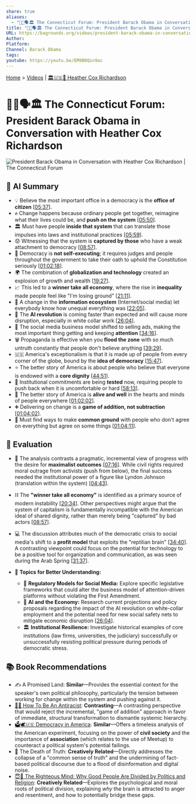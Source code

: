 ```yaml
---
share: true
aliases:
  - "👨🏿🗣️🏛️ The Connecticut Forum: President Barack Obama in Conversation with Heather Cox Richardson"
title: "👨🏿🗣️🏛️ The Connecticut Forum: President Barack Obama in Conversation with Heather Cox Richardson"
URL: https://bagrounds.org/videos/president-barack-obama-in-conversation-with-heather-cox-richardson-the-connecticut-forum
Author:
Platform:
Channel: Barack Obama
tags:
youtube: https://youtu.be/EM9B8Qin9ac
---
```

[Home](../index.md) > [Videos](./index.md) | [🏛️🇺🇸📖 Heather Cox Richardson](../people/heather-cox-richardson.md)  
# 👨🏿🗣️🏛️ The Connecticut Forum: President Barack Obama in Conversation with Heather Cox Richardson  
![President Barack Obama in Conversation with Heather Cox Richardson | The Connecticut Forum](https://youtu.be/EM9B8Qin9ac)  
  
## 🤖 AI Summary  
  
* 💡 Believe the most important office in a democracy is the **office of citizen** \[[05:37](http://www.youtube.com/watch?v=EM9B8Qin9ac&t=337)].  
* ✊ Change happens because ordinary people get together, reimagine what their lives could be, and **push on the system** \[[05:50](http://www.youtube.com/watch?v=EM9B8Qin9ac&t=350)].  
* 🏛️ Must have people **inside that system** that can translate those impulses into laws and institutional practices \[[05:59](http://www.youtube.com/watch?v=EM9B8Qin9ac&t=359)].  
* 😟 Witnessing that the system is **captured by those** who have a weak attachment to democracy \[[08:57](http://www.youtube.com/watch?v=EM9B8Qin9ac&t=537)].  
* 🚨 Democracy is **not self-executing**; it requires judges and people throughout the government to take their oath to uphold the Constitution seriously \[[01:02:18](http://www.youtube.com/watch?v=EM9B8Qin9ac&t=3738)].  
* 🌍 The combination of **globalization and technology** created an explosion of growth and wealth \[[19:27](http://www.youtube.com/watch?v=EM9B8Qin9ac&t=1167)].  
* 📈 This led to a **winner take all economy**, where the rise in **inequality** made people feel like "I'm losing ground" \[[21:11](http://www.youtube.com/watch?v=EM9B8Qin9ac&t=1271)].  
* 📱 A change in the **information ecosystem** (Internet/social media) let everybody know how unequal everything was \[[22:05](http://www.youtube.com/watch?v=EM9B8Qin9ac&t=1325)].  
* 🤖 The **AI revolution** is coming faster than expected and will cause more disruption, especially in white collar work \[[26:04](http://www.youtube.com/watch?v=EM9B8Qin9ac&t=1564)].  
* 💸 The social media business model shifted to selling ads, making the most important thing getting and keeping **attention** \[[34:16](http://www.youtube.com/watch?v=EM9B8Qin9ac&t=2056)].  
* 🗑️ Propaganda is effective when you **flood the zone** with so much untruth constantly that people don't believe anything \[[39:29](http://www.youtube.com/watch?v=EM9B8Qin9ac&t=2369)].  
* 🇺🇸 America's exceptionalism is that it is made up of people from every corner of the globe, bound by the **idea of democracy** \[[15:47](http://www.youtube.com/watch?v=EM9B8Qin9ac&t=947)].  
* ⭐ The better story of America is about people who believe that everyone is endowed with a **core dignity** \[[44:51](http://www.youtube.com/watch?v=EM9B8Qin9ac&t=2691)].  
* 💼 Institutional commitments are being **tested** now, requiring people to push back when it is uncomfortable or hard \[[58:13](http://www.youtube.com/watch?v=EM9B8Qin9ac&t=3493)].  
* 💖 The better story of America is **alive and well** in the hearts and minds of people everywhere \[[01:02:02](http://www.youtube.com/watch?v=EM9B8Qin9ac&t=3722)].  
* ➕ Delivering on change is a **game of addition, not subtraction** \[[01:04:02](http://www.youtube.com/watch?v=EM9B8Qin9ac&t=3842)].  
* 🤝 Must find ways to make **common ground** with people who don't agree on everything but agree on some things \[[01:04:11](http://www.youtube.com/watch?v=EM9B8Qin9ac&t=3851)].  
  
## 🤔 Evaluation  
  
* 🤯 The analysis contrasts a pragmatic, incremental view of progress with the desire for **maximalist outcomes** \[[07:16](http://www.youtube.com/watch?v=EM9B8Qin9ac&t=436)]. While civil rights required moral outrage from activists (push from below), the final success needed the institutional power of a figure like Lyndon Johnson (translation within the system) \[[04:43](http://www.youtube.com/watch?v=EM9B8Qin9ac&t=283)].  
* ⛓️ The **"winner take all economy"** is identified as a primary source of modern instability \[[20:34](http://www.youtube.com/watch?v=EM9B8Qin9ac&t=1234)]. Other perspectives might argue that the system of capitalism is fundamentally incompatible with the American ideal of shared dignity, rather than merely being "captured" by bad actors \[[08:57](http://www.youtube.com/watch?v=EM9B8Qin9ac&t=537)].  
* 💻 The discussion attributes much of the democratic crisis to social media's shift to a **profit model** that exploits the "reptilian brain" \[[34:40](http://www.youtube.com/watch?v=EM9B8Qin9ac&t=2080)]. A contrasting viewpoint could focus on the potential for technology to be a positive tool for organization and communication, as was seen during the Arab Spring \[[31:37](http://www.youtube.com/watch?v=EM9B8Qin9ac&t=1897)].  
  
* 🔎 **Topics for Better Understanding:**  
    * 💸 **Regulatory Models for Social Media:** Explore specific legislative frameworks that could alter the business model of attention-driven platforms without violating the First Amendment.  
    * 🤖 **AI and the Economy:** Research current projections and policy proposals regarding the impact of the AI revolution on white-collar employment and the potential need for new social safety nets to mitigate economic disruption \[[26:04](http://www.youtube.com/watch?v=EM9B8Qin9ac&t=1564)].  
    * 🏛️ **Institutional Resilience:** Investigate historical examples of core institutions (law firms, universities, the judiciary) successfully or unsuccessfully resisting political pressure during periods of democratic stress.  
  
## 📚 Book Recommendations  
  
* ✍️ A Promised Land: **Similar**—Provides the essential context for the speaker's own political philosophy, particularly the tension between working for change within the system and pushing against it.  
* [✊🏿 How To Be An Antiracist](../books/how-to-be-an-antiracist.md): **Contrasting**—A contrasting perspective that would reject the incremental, "game of addition" approach in favor of immediate, structural transformation to dismantle systemic hierarchy.  
* [🗳️🕊️🇺🇸 Democracy in America](../books/democracy-in-america.md): **Similar**—Offers a timeless analysis of the American experiment, focusing on the power of **civil society** and the importance of **association** (which relates to the use of Meetup) to counteract a political system's potential failings.  
* 📰 The Death of Truth: **Creatively Related**—Directly addresses the collapse of a "common sense of truth" and the undermining of fact-based political discourse due to a flood of disinformation and digital noise.  
* [😇🧠 The Righteous Mind: Why Good People Are Divided by Politics and Religion](../books/the-righteous-mind.md): **Creatively Related**—Explores the psychological and moral roots of political division, explaining *why* the brain is attracted to anger and resentment, and how to potentially bridge these gaps.